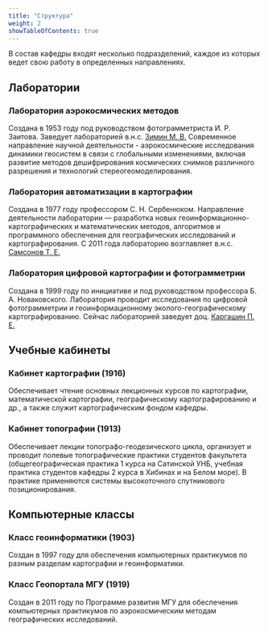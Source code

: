 ```yaml
---
title: "Структура"
weight: 2
showTableOfContents: true
---
```


В состав кафедры входят несколько подразделений, каждое из которых ведет свою работу в определенных направлениях.

## Лаборатории

### Лаборатория аэрокосмических методов
Создана в 1953 году под руководством фотограмметриста И. Р. Заитова.  Заведует лабораторией в.н.с. [Зимин М. В.](../staff/zimin) Современное направление научной деятельности - аэрокосмические исследования динамики геосистем в связи с глобальными изменениями, включая развитие методов дешифрирования космических снимков различного разрешения и технологий стереогеомоделирования.


### Лаборатория автоматизации в картографии

Создана в 1977 году профессором С. Н. Сербенюком. Направление деятельности лаборатории — разработка новых геоинформационно-картографических и математических методов, алгоритмов и программного обеспечения для географических исследований и картографирования. С 2011 года лабораторию возглавляет в.н.с. [Самсонов Т. Е.](../staff/samsonov)


### Лаборатория цифровой картографии и фотограмметрии

Создана в 1999 году по инициативе и под руководством профессора Б. А. Новаковского. Лаборатория проводит исследования по цифровой фотограмметрии и геоинформационному эколого-географическому картографированию. Сейчас лабораторией заведует доц. [Каргашин П. Е.](../staff/kargashin)



## Учебные кабинеты

### Кабинет картографии (1916)

Обеспечивает чтение основных лекционных курсов по картографии, математической картографии, географическому картографированию и др., а также служит картографическим фондом кафедры.

### Кабинет топографии (1913)

Обеспечивает лекции топографо-геодезического цикла, организует и проводит полевые топографические практики студентов факультета (общегеографическая практика 1 курса на Сатинской УНБ, учебная практика студентов кафедры 2 курса в Хибинах и на Белом море). В практике применяются системы высокоточного спутникового позиционирования.

## Компьютерные классы

### Класс геоинформатики (1903)

Создан в 1997 году для обеспечения компьютерных практикумов по разным разделам картографии и геоинформатики.

### Класс Геопортала МГУ (1919)

Создан в 2011 году по Программе развития МГУ для обеспечения компьютерных практикумов по аэрокосмическим методам географических исследований.